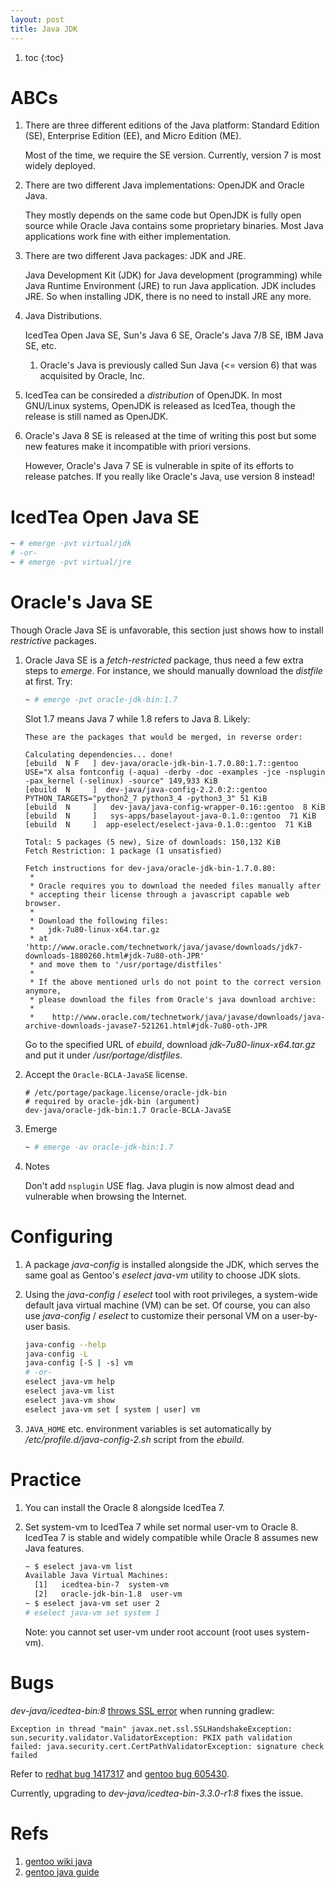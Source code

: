 ```yaml
---
layout: post
title: Java JDK
---
```


1. toc
{:toc}

# ABCs

1. There are three different editions of the Java platform: Standard Edition (SE), Enterprise Edition (EE), and Micro Edition (ME).

   Most of the time, we require the SE version. Currently, version 7 is most widely deployed.
2. There are two different Java implementations: OpenJDK and Oracle Java.

   They mostly depends on the same code but OpenJDK is fully open source while Oracle Java contains some proprietary binaries. Most Java applications work fine with either implementation.
3. There are two different Java packages: JDK and JRE.

   Java Development Kit (JDK) for Java development (programming) while Java Runtime Environment (JRE) to run Java application. JDK includes JRE. So when installing JDK, there is no need to install JRE any more.
4. Java Distributions.

   IcedTea Open Java SE, Sun's Java 6 SE, Oracle's Java 7/8 SE, IBM Java SE, etc.

   1. Oracle's Java is previously called Sun Java (<= version 6) that was acquisited by Oracle, Inc.
  2. IcedTea can be consireded a *distribution* of OpenJDK. In most GNU/Linux systems, OpenJDK is released as IcedTea, though the release is still named as OpenJDK.
5. Oracle's Java 8 SE is released at the time of writing this post but some new features make it incompatible with priori versions.

   However, Oracle's Java 7 SE is vulnerable in spite of its efforts to release patches. If you really like Oracle's Java, use version 8 instead!

# IcedTea Open Java SE

```bash
~ # emerge -pvt virtual/jdk
# -or-
~ # emerge -pvt virtual/jre
```

# Oracle's Java SE

Though Oracle Java SE is unfavorable, this section just shows how to install  *restrictive* packages.

1. Oracle Java SE is a *fetch-restricted* package, thus need a few extra steps to *emerge*. For instance, we should manually download the *distfile* at first. Try:

   ```bash
   ~ # emerge -pvt oracle-jdk-bin:1.7
   ```
   Slot 1.7 means Java 7 while 1.8 refers to Java 8. Likely:

   ```
   These are the packages that would be merged, in reverse order:

   Calculating dependencies... done!
   [ebuild  N F   ] dev-java/oracle-jdk-bin-1.7.0.80:1.7::gentoo  USE="X alsa fontconfig (-aqua) -derby -doc -examples -jce -nsplugin -pax_kernel (-selinux) -source" 149,933 KiB
   [ebuild  N     ]  dev-java/java-config-2.2.0:2::gentoo  PYTHON_TARGETS="python2_7 python3_4 -python3_3" 51 KiB
   [ebuild  N     ]   dev-java/java-config-wrapper-0.16::gentoo  8 KiB
   [ebuild  N     ]   sys-apps/baselayout-java-0.1.0::gentoo  71 KiB
   [ebuild  N     ]  app-eselect/eselect-java-0.1.0::gentoo  71 KiB

   Total: 5 packages (5 new), Size of downloads: 150,132 KiB
   Fetch Restriction: 1 package (1 unsatisfied)

   Fetch instructions for dev-java/oracle-jdk-bin-1.7.0.80:
    * 
    * Oracle requires you to download the needed files manually after
    * accepting their license through a javascript capable web browser.
    * 
    * Download the following files:
    *   jdk-7u80-linux-x64.tar.gz
    * at 'http://www.oracle.com/technetwork/java/javase/downloads/jdk7-downloads-1880260.html#jdk-7u80-oth-JPR'
    * and move them to '/usr/portage/distfiles'
    * 
    * If the above mentioned urls do not point to the correct version anymore,
    * please download the files from Oracle's java download archive:
    * 
    *    http://www.oracle.com/technetwork/java/javase/downloads/java-archive-downloads-javase7-521261.html#jdk-7u80-oth-JPR
   ```

   Go to the specified URL of *ebuild*, download *jdk-7u80-linux-x64.tar.gz* and put it under */usr/portage/distfiles*.
2. Accept the `Oracle-BCLA-JavaSE` license.

   ```
   # /etc/portage/package.license/oracle-jdk-bin
   # required by oracle-jdk-bin (argument)
   dev-java/oracle-jdk-bin:1.7 Oracle-BCLA-JavaSE
   ```

3. Emerge

   ```bash
   ~ # emerge -av oracle-jdk-bin:1.7
   ```

4. Notes

   Don't add `nsplugin` USE flag. Java plugin is now almost dead and vulnerable when browsing the Internet.
    
# Configuring

1. A package *java-config* is installed alongside the JDK, which serves the same goal as Gentoo's *eselect java-vm* utility to choose JDK slots.
2. Using the *java-config* / *eselect* tool with root privileges, a system-wide default java virtual machine (VM) can be set. Of course, you can also use *java-config* / *eselect* to customize their personal VM on a user-by-user basis. 

   ```bash
   java-config --help
   java-config -L
   java-config [-S | -s] vm
   # -or-
   eselect java-vm help
   eselect java-vm list
   eselect java-vm show
   eselect java-vm set [ system | user] vm
   ```
    
3. `JAVA_HOME` etc. environment variables is set automatically by */etc/profile.d/java-config-2.sh* script from the *ebuild*.

# Practice

1. You can install the Oracle 8 alongside IcedTea 7.
2. Set system-vm to IcedTea 7 while set normal user-vm to Oracle 8.  IcedTea 7 is stable and widely compatible while Oracle 8 assumes new Java features.

   ```bash
   ~ $ eselect java-vm list
   Available Java Virtual Machines:
     [1]   icedtea-bin-7  system-vm
     [2]   oracle-jdk-bin-1.8  user-vm
   ~ $ eselect java-vm set user 2
   # eselect java-vm set system 1
   ```

   Note: you cannot set user-vm under root account (root uses system-vm).

# Bugs

*dev-java/icedtea-bin:8* [throws SSL error](https://github.com/JesusFreke/smali/issues/514) when running gradlew:

```
Exception in thread "main" javax.net.ssl.SSLHandshakeException: sun.security.validator.ValidatorException: PKIX path validation failed: java.security.cert.CertPathValidatorException: signature check failed
```

Refer to [redhat bug 1417317](https://bugzilla.redhat.com/show_bug.cgi?id=1417317) and [gentoo bug 605430](https://bugs.gentoo.org/show_bug.cgi?id=605430).

Currently, upgrading to *dev-java/icedtea-bin-3.3.0-r1:8* fixes the issue.

# Refs

1. [gentoo wiki java](https://wiki.gentoo.org/wiki/Java)
2. [gentoo java guide](https://wiki.gentoo.org/wiki/Project:Java/User_Guide)
